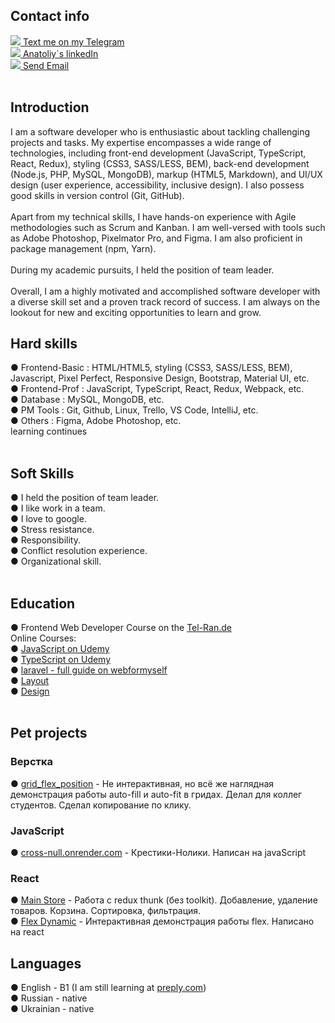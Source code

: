 <!-- <img src="https://github.com/sidhtc510/githubSettings/blob/main/bl1672050151562.jpg"> -->

<h2>Contact info</h2>
<a href="https://t.me/a_sid_ks" target="_blank"><img src="https://github.com/sidhtc510/githubSettings/blob/main/telegram.png"> Text me on my Telegram</a><br/>
<a href="https://www.linkedin.com/in/sidhtc510/" target="_blank"><img src="https://github.com/sidhtc510/githubSettings/blob/main/linkedin.png"> Anatoliy`s linkedIn</a><br/>
<a href="mailto:sidhtc510@gmail.com" target="_blank"><img src="https://github.com/sidhtc510/githubSettings/blob/main/mail.png"> Send Email</a>
<br/><br/>
<h2>Introduction</h2>
I am a software developer who is enthusiastic about tackling challenging projects and tasks. My expertise encompasses a wide range of technologies, including front-end development (JavaScript, TypeScript, React, Redux), styling (CSS3, SASS/LESS, BEM), back-end development (Node.js, PHP, MySQL, MongoDB), markup (HTML5, Markdown), and UI/UX design (user experience, accessibility, inclusive design). I also possess good skills in version control (Git, GitHub).
<br/><br/>
Apart from my technical skills, I have hands-on experience with Agile methodologies such as Scrum and Kanban. I am well-versed with tools such as Adobe Photoshop, Pixelmator Pro, and Figma. I am also proficient in package management (npm, Yarn).
<br/><br/>
During my academic pursuits, I held the position of team leader.
<br/><br/>
Overall, I am a highly motivated and accomplished software developer with a diverse skill set and a proven track record of success. I am always on the lookout for new and exciting opportunities to learn and grow.

<h2>Hard skills</h2>
● Frontend-Basic : HTML/HTML5, styling (CSS3, SASS/LESS, BEM), Javascript, Pixel Perfect, Responsive Design, Bootstrap, Material UI, etc.<br/>
● Frontend-Prof : JavaScript, TypeScript, React, Redux, Webpack, etc.<br/>
● Database : MySQL, MongoDB, etc.<br/>
● PM Tools : Git, Github, Linux, Trello, VS Code, IntelliJ, etc.<br/>
● Others : Figma, Adobe Photoshop, etc.<br/>
learning continues<br/><br/>


<h2> Soft Skills </h2>
● I held the position of team leader.<br/>
● I like work in a team.<br/>
● I love to google.<br/>
● Stress resistance.<br/>
● Responsibility.<br/>
● Conflict resolution experience.<br/>
● Organizational skill.<br/><br/>

<h2>Education</h2>
● Frontend Web Developer Course on the <a href="https://tel-ran.de/">Tel-Ran.de</a><br/>
Online Courses:<br/>
● <a href="https://www.udemy.com/course/javascript_full/">JavaScript on Udemy</a><br/>
● <a href="https://www.udemy.com/course/modern_typescript/">TypeScript on Udemy</a><br/>
● <a href="#">laravel - full guide on webformyself</a><br/>
● <a href="https://webformyself.com/verstka/?utm_medium=systema&utm_source=nashikursi&utm_campaign=verstka">Layout</a><br/>
● <a href="https://webformyself.com/design/?utm_medium=systema&utm_source=nashikursi&utm_campaign=design
">Design</a><br/><br/>


<h2>Pet projects</h2>

<h3>Верстка</h3>
    ● <a href="https://sidhtc510.github.io/grid_flex_position/ ">grid_flex_position</a> - Не интерактивная, но всё же
    наглядная демонстрация работы auto-fill и
    auto-fit в гридах. Делал для коллег студентов. Сделал копирование по клику.<br>
    <h3>JavaScript</h3>
    ● <a href="https://cross-null.onrender.com/ ">cross-null.onrender.com</a> - Крестики-Нолики. Написан на javaScript
    <br>
    <h3>React</h3>
    ● <a href="https://mainstore-redux.onrender.com ">Main Store</a> - Работа с redux thunk (без toolkit). Добавление,
    удаление товаров. Корзина.
    Сортировка, фильтрация.<br>
    ● <a href="https://flexdynamic.onrender.com">Flex Dynamic</a> - Интерактивная демонстрация работы flex. Написано на
    react

<h2>Languages</h2>
● English - B1 (I am still learning at <a href="https://preply.com/">preply.com</a>)<br/>
● Russian - native<br/>
● Ukrainian - native<br/>
